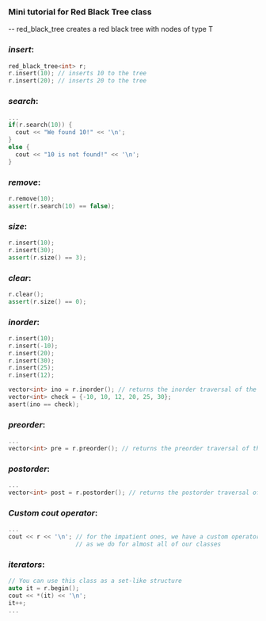 ### Mini tutorial for Red Black Tree class

  -- red_black_tree<T> creates a red black tree with nodes of type T

### *insert*:
```cpp
red_black_tree<int> r;
r.insert(10); // inserts 10 to the tree
r.insert(20); // inserts 20 to the tree
```

### *search*:
```cpp
...
if(r.search(10)) {
  cout << "We found 10!" << '\n';
}
else {
  cout << "10 is not found!" << '\n';
}
```

### *remove*:
```cpp
r.remove(10);
assert(r.search(10) == false);
```

### *size*:
```cpp
r.insert(10);
r.insert(30);
assert(r.size() == 3);
```

### *clear*:
```cpp
r.clear();
assert(r.size() == 0);
```

### *inorder*:
```cpp
r.insert(10);
r.insert(-10);
r.insert(20);
r.insert(30);
r.insert(25);
r.insert(12);

vector<int> ino = r.inorder(); // returns the inorder traversal of the tree
vector<int> check = {-10, 10, 12, 20, 25, 30};
asert(ino == check);
```

### *preorder*:
```cpp
...
vector<int> pre = r.preorder(); // returns the preorder traversal of the tree
```

### *postorder*:
```cpp
...
vector<int> post = r.postorder(); // returns the postorder traversal of the tree
```

### *Custom cout operator*:
```cpp
...
cout << r << '\n'; // for the impatient ones, we have a custom operator,
                   // as we do for almost all of our classes
```

### *iterators*:
```cpp
// You can use this class as a set-like structure
auto it = r.begin();
cout << *(it) << '\n';
it++;
...
```
